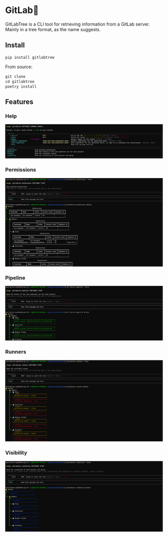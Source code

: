 # GitLab🌲

GitLabTree is a CLI tool for retrieving information from a GitLab server. Mainly in a tree format, as the name suggests.


## Install

```
pip install gitlabtree
```

From source:
```
git clone
cd gitlabtree
poetry install
```

## Features

### Help

![help](doc/imgs/gitlabtree_help.png)

### Permissions

![help](doc/imgs/gitlabtree_permissions.png)

### Pipeline

![help](doc/imgs/gitlabtree_pipeline.png)

### Runners

![help](doc/imgs/gitlabtree_runners.png)

### Visibility

![help](doc/imgs/gitlabtree_visibility.png)

